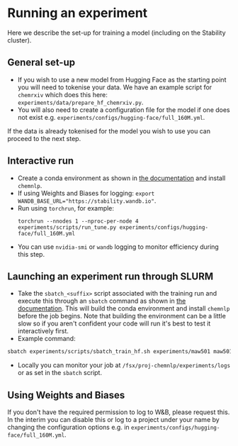 # Running an experiment
Here we describe the set-up for training a model (including on the Stability cluster).

## General set-up
-  If you wish to use a new model from Hugging Face as the starting point you will need to tokenise your data. We have an example script for `chemrxiv` which does this here: `experiments/data/prepare_hf_chemrxiv.py`.
-  You will also need to create a configuration file for the model if one does not exist e.g. `experiments/configs/hugging-face/full_160M.yml`.

If the data is already tokenised for the model you wish to use you can proceed to the next step.

## Interactive run
-  Create a conda environment as shown in [the documentation](https://github.com/OpenBioML/chemnlp/tree/main/experiments/scripts) and install `chemnlp`.
- If using Weights and Biases for logging: `export WANDB_BASE_URL="https://stability.wandb.io"`.
- Run using `torchrun`, for example:
    ```
    torchrun --nnodes 1 --nproc-per-node 4 experiments/scripts/run_tune.py experiments/configs/hugging-face/full_160M.yml
    ```
- You can use `nvidia-smi` or `wandb` logging to monitor efficiency during this step.

## Launching an experiment run through SLURM
- Take the `sbatch_<suffix>` script associated with the training run and execute this through an `sbatch` command as shown in [the documentation](https://github.com/OpenBioML/chemnlp/tree/main/experiments). This will build the conda environment and install `chemnlp` before the job begins. Note that building the environment can be a little slow so if you aren't confident your code will run it's best to test it interactively first.
- Example command:

```bash
sbatch experiments/scripts/sbatch_train_hf.sh experiments/maw501 maw501 160M_full.yml
```
- Locally you can monitor your job at `/fsx/proj-chemnlp/experiments/logs` or as set in the `sbatch` script.

## Using Weights and Biases
If you don't have the required permission to log to W&B, please request this. In the interim you can disable this or log to a project under your name by changing the configuration options e.g. in `experiments/configs/hugging-face/full_160M.yml`.
